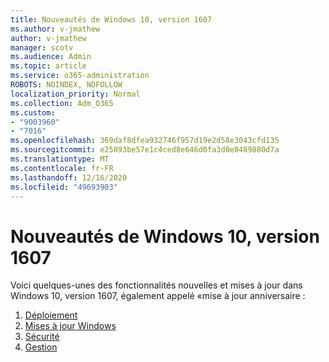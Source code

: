 ```yaml
---
title: Nouveautés de Windows 10, version 1607
ms.author: v-jmathew
author: v-jmathew
manager: scotv
ms.audience: Admin
ms.topic: article
ms.service: o365-administration
ROBOTS: NOINDEX, NOFOLLOW
localization_priority: Normal
ms.collection: Adm_O365
ms.custom:
- "9003960"
- "7016"
ms.openlocfilehash: 369daf8dfea932746f957d19e2d58e3043cfd135
ms.sourcegitcommit: e25893be57e1c4ced8e646d0fa3d0e8489880d7a
ms.translationtype: MT
ms.contentlocale: fr-FR
ms.lasthandoff: 12/16/2020
ms.locfileid: "49693903"
---
```

# <a name="whats-new-in-windows-10-version-1607"></a>Nouveautés de Windows 10, version 1607

Voici quelques-unes des fonctionnalités nouvelles et mises à jour dans Windows 10, version 1607, également appelé «mise à jour anniversaire :

1. [Déploiement](https://go.microsoft.com/fwlink/?linkid=2114462)
2. [Mises à jour Windows](https://go.microsoft.com/fwlink/?linkid=2114463)
3. [Sécurité](https://go.microsoft.com/fwlink/?linkid=2114270)
4. [Gestion](https://go.microsoft.com/fwlink/?linkid=2114271)

